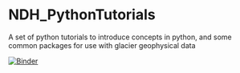 # NDH_PythonTutorials
A set of python tutorials to introduce concepts in python, and some common packages for use with glacier geophysical data


[![Binder](https://mybinder.org/badge_logo.svg)](https://mybinder.org/v2/gh/nholschuh/NDH_PythonTutorials/main)

